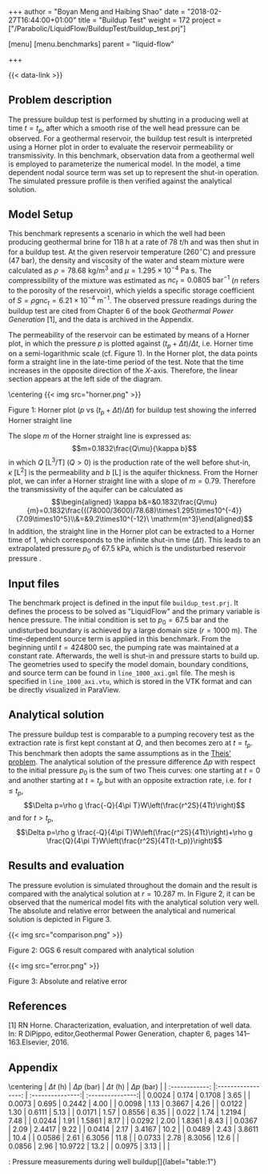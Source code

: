 +++
author = "Boyan Meng and Haibing Shao"
date = "2018-02-27T16:44:00+01:00"
title = "Buildup Test"
weight = 172
project = ["/Parabolic/LiquidFlow/BuildupTest/buildup_test.prj"]

[menu]
  [menu.benchmarks]
    parent = "liquid-flow"

+++

{{< data-link >}}

## Problem description

The pressure buildup test is performed by shutting in a producing well
at time $t=t_p$, after which a smooth rise of the well head pressure can
be observed. For a geothermal reservoir, the buildup test result is
interpreted using a Horner plot in order to evaluate the reservoir
permeability or transmissivity. In this benchmark, observation data from
a geothermal well is employed to parameterize the numerical model. In
the model, a time dependent nodal source term was set up to represent
the shut-in operation. The simulated pressure profile is then verified
against the analytical solution.

## Model Setup

<!-- vale off -->
This benchmark represents a scenario in which the well had been
producing geothermal brine for $118\ \mathrm{h}$ at a rate of
$78\ t/\mathrm{h}$ and was then shut in for a buildup test. At the given
reservoir temperature (260$^\circ$C) and pressure ($47\ \mathrm{bar}$), the
density and viscosity of the water and steam mixture were calculated as
$\rho=78.68\ \mathrm{kg/m^3}$ and
$\mu=1.295\times10^{-4}\ \mathrm{Pa\ s}$. The compressibility of the
mixture was estimated as $nc_t=0.0805\ \mathrm{bar^{-1}}$ ($n$ refers to
the porosity of the reservoir), which yields a specific storage
coefficient of $S=\rho gnc_t=6.21\times 10^{-4}\ \mathrm{m^{-1}}$. The
observed pressure readings during the buildup test are cited from
Chapter 6 of the book *Geothermal Power Generation*
[1], and the data is archived in the Appendix.
<!-- vale on -->

The permeability of the reservoir can be estimated by means of a Horner
plot, in which the pressure $p$ is plotted against
$(t_p+\Delta t)/\Delta t$, i.e. Horner time on a semi-logarithmic scale
(cf. Figure 1). In the Horner plot, the data points form a
straight line in the late-time period of the test. Note that the time
increases in the opposite direction of the *X*-axis. Therefore, the
linear section appears at the left side of the diagram.

\centering
{{< img src="horner.png" >}}

Figure 1: Horner plot ($p$ vs $(t_p+\Delta t)/\Delta t$) for buildup test showing the inferred Horner straight line

The slope $m$ of the Horner straight line is expressed as:
$$m=0.1832\frac{Q\mu}{\kappa b}$$ in which $Q\  \mathrm{[L^3/T]}\ (Q>0)$
is the production rate of the well before shut-in,
$\kappa\ \mathrm{[L^2]}$ is the permeability and $b\ \mathrm{[L]}$ is
the aquifer thickness. From the Horner plot, we can infer a Horner
straight line with a slope of $m=0.79$. Therefore the transmissivity of
the aquifer can be calculated as $$\begin{aligned}
\kappa b&=&0.1832\frac{Q\mu}{m}=0.1832\frac{((78000/3600)/78.68)\times1.295\times10^{-4}}{7.09\times10^5}\\&=&9.2\times10^{-12}\ \mathrm{m^3}\end{aligned}$$
In addition, the straight line in the Horner plot can be extracted to a Horner time of 1,
which corresponds to the infinite shut-in time $(\Delta t)$. This leads to
an extrapolated pressure $p_0$ of $67.5~\mathrm{kPa}$, which is the
undisturbed reservoir pressure .

## Input files

The benchmark project is defined in the input file `buildup_test.prj`. It defines the process to
be solved as "LiquidFlow" and the primary variable is hence pressure.
The initial condition is set to $p_0=67.5\ \mathrm{bar}$ and the
undisturbed boundary is achieved by a large domain size
$(r=1000\ \mathrm{m})$. The time-dependent source term is applied in this
benchmark. From the beginning until $t=424800$ sec, the pumping rate was
maintained at a constant rate. Afterwards, the well is shut-in and pressure
starts to build up. The geometries used to specify the model domain, boundary
conditions, and source term can be found in `line_1000_axi.gml` file.
The mesh is specified in `line_1000_axi.vtu`, which is stored in the
VTK format and can be directly visualized in ParaView.

## Analytical solution

The pressure buildup test is comparable to a pumping recovery test as
the extraction rate is first kept constant at $Q$, and then becomes zero
at $t=t_p$. This benchmark then adopts the same assumptions as in the
[Theis'
problem](https://www.opengeosys.org/docs/benchmarks/liquid-flow/liquid-flow-theis-problem/).
The analytical solution of the pressure difference $\Delta p$ with
respect to the initial pressure $p_0$ is the sum of two Theis curves:
one starting at $t=0$ and another starting at $t=t_p$ but with an
opposite extraction rate, i.e. for $t\leq t_p$,
$$\Delta p=\rho g \frac{-Q}{4\pi T}W\left(\frac{r^2S}{4Tt}\right)$$ and
for $t>t_p$,
$$\Delta p=\rho g \frac{-Q}{4\pi T}W\left(\frac{r^2S}{4Tt}\right)+\rho g \frac{Q}{4\pi T}W\left(\frac{r^2S}{4T(t-t_p)}\right)$$

## Results and evaluation

The pressure evolution is simulated throughout the domain and the result
is compared with the analytical solution at $r=10.287\ \mathrm{m}$. In
Figure 2, it can be observed that the numerical model
fits with the analytical solution very well. The absolute and relative
error between the analytical and numerical solution is depicted in
Figure 3.

{{< img src="comparison.png" >}}

Figure 2: OGS 6 result compared with analytical solution

{{< img src="error.png" >}}

Figure 3: Absolute and relative error

## References

[1] RN Horne. Characterization, evaluation, and interpretation of well data. In: R DiPippo, editor,Geothermal Power Generation, chapter 6, pages 141–163.Elsevier, 2016.

## Appendix

\centering
| $\Delta t$ (h) | $\Delta p$ (bar)   |  $\Delta t$ (h)  | $\Delta p$ (bar) |
| :------------: |:-----------------: | :---------------:| :---------------:|
| 0.0024         | 0.174              |  0.1708          | 3.65             |
| 0.0073         | 0.695              |  0.2442          | 4.00             |
| 0.0098         | 1.13               |  0.3667          | 4.26             |
| 0.0122         | 1.30               |  0.6111          | 5.13             |
| 0.0171         | 1.57               |  0.8556          | 6.35             |
| 0.022          | 1.74               |  1.2194          | 7.48             |
| 0.0244         | 1.91               |  1.5861          | 8.17             |
| 0.0292         | 2.00               |  1.8361          | 8.43             |
| 0.0367         | 2.09               |  2.4417          | 9.22             |
| 0.0414         | 2.17               |  3.4167          | 10.2             |
| 0.0489         | 2.43               |  3.8611          | 10.4             |
| 0.0586         | 2.61               |  6.3056          | 11.8             |
| 0.0733         | 2.78               |  8.3056          | 12.6             |
| 0.0856         | 2.96               |  10.9722         | 13.2             |
| 0.0975         | 3.13               |                  |                  |

  : Pressure measurements during well buildup[]{label="table:1"}
